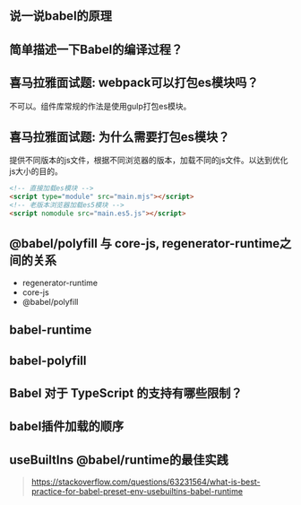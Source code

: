 ## 说一说babel的原理

## 简单描述一下Babel的编译过程？

## 喜马拉雅面试题: webpack可以打包es模块吗？

不可以。组件库常规的作法是使用gulp打包es模块。

## 喜马拉雅面试题: 为什么需要打包es模块？

提供不同版本的js文件，根据不同浏览器的版本，加载不同的js文件。以达到优化js大小的目的。

```html
<!-- 直接加载es模块 -->
<script type="module" src="main.mjs"></script>
<!-- 老版本浏览器加载es5模块 -->
<script nomodule src="main.es5.js"></script>
```

## @babel/polyfill 与 core-js, regenerator-runtime之间的关系

- regenerator-runtime
- core-js
- @babel/polyfill
## babel-runtime

## babel-polyfill

## Babel 对于 TypeScript 的支持有哪些限制？

## babel插件加载的顺序

## useBuiltIns @babel/runtime的最佳实践

> https://stackoverflow.com/questions/63231564/what-is-best-practice-for-babel-preset-env-usebuiltins-babel-runtime
